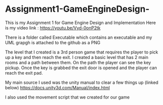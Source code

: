 # Assignment1-GameEngineDesign-

This is my Assignment 1 for Game Engine Design and Implementation
Here is my video link : https://youtu.be/Vyd-0onP2tk

There is a folder called Executable which contains an executable and my UML grapgh is attached to the github as a PNG

The level that I created is a 3rd person game that requires the player to pick up a key and then reach the exit. I created a basic level that has 2 main rooms and a path between them. On the path the player can see the key pickup. Once the key is grabbed the exit door is opened and the player can reach the exit pad.

My main source I used was the unity manual to clear a few things up (linked below)
https://docs.unity3d.com/Manual/index.html

I also used the movement script that we created for our game
